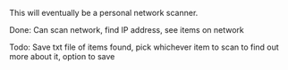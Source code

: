 This will eventually be a personal network scanner.

Done: Can scan network, find IP address, see items on network

Todo: Save txt file of items found, pick whichever item to scan to find out more about it, option to save